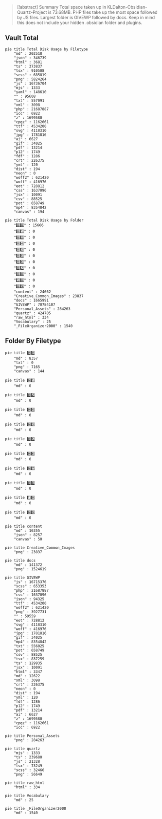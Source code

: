 >[!abstract] Summary
Total space taken up in KLDalton-Obsidian-Quartz-Project is 73.68MB. PHP files take up the most space followed by JS files. Largest folder is GIVEWP followed by docs. Keep in mind this does not include your hidden .obsidian folder and plugins.

## Vault Total
```mermaid
pie title Total Disk Usage by Filetype
	"md" : 202518
	"json" : 346739
	"html" : 3681
	"ts" : 373837
	"tsx" : 910508
	"scss" : 685819
	"png" : 5824264
	"js" : 16736704
	"mjs" : 1333
	"yaml" : 148610
	"" : 95608
	"txt" : 557091
	"xml" : 3098
	"php" : 21687887
	"icc" : 6922
	"z" : 1699580
	"cpgz" : 1162661
	"ttf" : 4534200
	"svg" : 4118310
	"jpg" : 1781816
	"ai" : 6627
	"gif" : 34025
	"pdf" : 13214
	"p12" : 1749
	"fdf" : 1286
	"crt" : 226375
	"yml" : 120
	"dist" : 194
	"neon" : 0
	"woff2" : 621420
	"woff" : 416976
	"eot" : 728812
	"css" : 1637096
	"jsx" : 10091
	"csv" : 88525
	"pot" : 658749
	"mp4" : 8354842
	"canvas" : 194
```
```mermaid
pie title Total Disk Usage by Folder
	"0️⃣0️⃣" : 15666
	"0️⃣1️⃣" : 0
	"0️⃣2️⃣" : 0
	"0️⃣4️⃣" : 0
	"0️⃣3️⃣" : 0
	"0️⃣5️⃣" : 0
	"0️⃣6️⃣" : 0
	"0️⃣7️⃣" : 0
	"0️⃣8️⃣" : 0
	"1️⃣0️⃣" : 0
	"0️⃣9️⃣" : 0
	"content" : 24662
	"Creative_Common_Images" : 23837
	"docs" : 1665991
	"GIVEWP" : 70784107
	"Personal_Assets" : 284263
	"quartz" : 424705
	"raw_html" : 334
	"Vocabulary" : 25
	"_FileOrganizer2000" : 1540
```

## Folder By Filetype
```mermaid
pie title 0️⃣0️⃣
	"md" : 8357
	"txt" : 0
	"png" : 7165
	"canvas" : 144
```

```mermaid
pie title 0️⃣1️⃣
	"md" : 0
```

```mermaid
pie title 0️⃣2️⃣
	"md" : 0
```

```mermaid
pie title 0️⃣4️⃣
	"md" : 0
```

```mermaid
pie title 0️⃣3️⃣
	"md" : 0
```

```mermaid
pie title 0️⃣5️⃣
	"md" : 0
```

```mermaid
pie title 0️⃣6️⃣
	"md" : 0
```

```mermaid
pie title 0️⃣7️⃣
	"md" : 0
```

```mermaid
pie title 0️⃣8️⃣
	"md" : 0
```

```mermaid
pie title 1️⃣0️⃣
	"md" : 0
```

```mermaid
pie title 0️⃣9️⃣
	"md" : 0
```

```mermaid
pie title content
	"md" : 16355
	"json" : 8257
	"canvas" : 50
```

```mermaid
pie title Creative_Common_Images
	"png" : 23837
```

```mermaid
pie title docs
	"md" : 141372
	"png" : 1524619
```

```mermaid
pie title GIVEWP
	"js" : 16715376
	"scss" : 653353
	"php" : 21687887
	"css" : 1637096
	"json" : 94325
	"ttf" : 4534200
	"woff2" : 621420
	"png" : 3927731
	"" : 59559
	"eot" : 728812
	"svg" : 4118310
	"woff" : 416976
	"jpg" : 1781816
	"gif" : 34025
	"mp4" : 8354842
	"txt" : 556025
	"pot" : 658749
	"csv" : 88525
	"tsx" : 837259
	"ts" : 129935
	"jsx" : 10091
	"html" : 3347
	"md" : 12622
	"xml" : 3098
	"crt" : 226375
	"neon" : 0
	"dist" : 194
	"yml" : 120
	"fdf" : 1286
	"p12" : 1749
	"pdf" : 13214
	"ai" : 6627
	"z" : 1699580
	"cpgz" : 1162661
	"icc" : 6922
```

```mermaid
pie title Personal_Assets
	"png" : 284263
```

```mermaid
pie title quartz
	"mjs" : 1333
	"ts" : 239680
	"js" : 21328
	"tsx" : 73249
	"scss" : 32466
	"png" : 56649
```

```mermaid
pie title raw_html
	"html" : 334
```

```mermaid
pie title Vocabulary
	"md" : 25
```

```mermaid
pie title _FileOrganizer2000
	"md" : 1540
```

